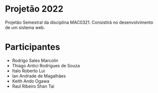 # Projetão 2022

Projetão Semestral da disciplina MAC0321. Consistirá no desenvolvimento de um sistema web.

# Participantes
- Rodrigo Sales Marcolin
- Thiago Antici Rodrigues de Souza
- Italo Roberto Lui
- Ian Andrade de Magalhães
- Keith Ando Ogawa
- Raul Ribeiro Shan Tai

